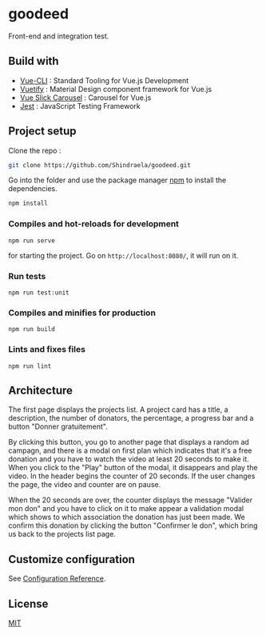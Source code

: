 # goodeed

Front-end and integration test.

## Build with
- [Vue-CLI](https://cli.vuejs.org/) : Standard Tooling for Vue.js Development
- [Vuetify](https://vuetifyjs.com/fr-FR/) : Material Design component framework for Vue.js
- [Vue Slick Carousel](https://github.com/gs-shop/vue-slick-carousel) : Carousel for Vue.js
- [Jest](https://jestjs.io/) : JavaScript Testing Framework

## Project setup
Clone the repo :
```bash
git clone https://github.com/Shindraela/goodeed.git
```
Go into the folder and use the package manager [npm](https://www.npmjs.com/) to install the dependencies.

```bash
npm install
```

### Compiles and hot-reloads for development
```
npm run serve
```
for starting the project. Go on `http://localhost:8080/`, it will run on it.

### Run tests
```
npm run test:unit
```

### Compiles and minifies for production
```
npm run build
```

### Lints and fixes files
```
npm run lint
```

## Architecture
The first page displays the projects list. A project card has a title, a description, the number of donators, the percentage, a progress bar and a button "Donner gratuitement".

By clicking this button, you go to another page that displays a random ad campagn, and there is a modal on first plan which indicates that it's a free donation and you have to watch the video at least 20 seconds to make it. When you click to the "Play" button of the modal, it disappears and play the video. In the header begins the counter of 20 seconds. If the user changes the page, the video and counter are on pause.

When the 20 seconds are over, the counter displays the message "Valider mon don" and you have to click on it to make appear a validation modal which shows to which association the donation has just been made. We confirm this donation by clicking the button "Confirmer le don", which bring us back to the projects list page.

## Customize configuration
See [Configuration Reference](https://cli.vuejs.org/config/).

## License
[MIT](https://choosealicense.com/licenses/mit/)
